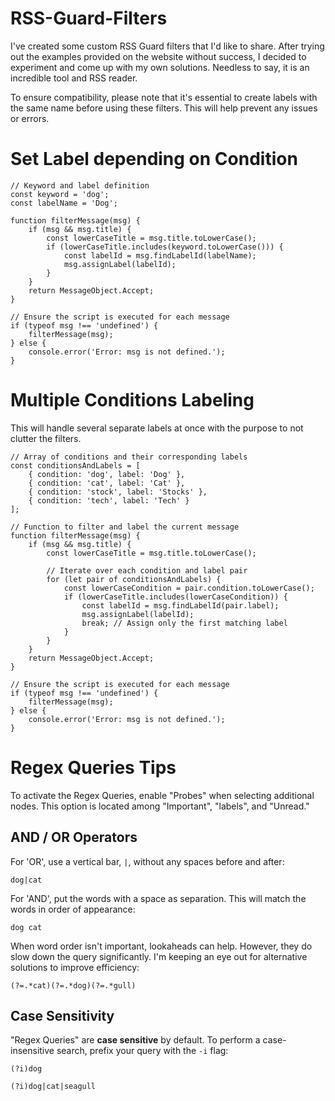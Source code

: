 # RSS-Guard-Filters
I've created some custom RSS Guard filters that I'd like to share. After trying out the examples provided on the website without success, I decided to experiment and come up with my own solutions. Needless to say, it is an incredible tool and RSS reader. 

To ensure compatibility, please note that it's essential to create labels with the same name before using these filters. This will help prevent any issues or errors.

# Set Label depending on Condition

```
// Keyword and label definition
const keyword = 'dog';
const labelName = 'Dog';

function filterMessage(msg) {
    if (msg && msg.title) {
        const lowerCaseTitle = msg.title.toLowerCase();
        if (lowerCaseTitle.includes(keyword.toLowerCase())) {
            const labelId = msg.findLabelId(labelName);
            msg.assignLabel(labelId);
        }
    }
    return MessageObject.Accept;
}

// Ensure the script is executed for each message
if (typeof msg !== 'undefined') {
    filterMessage(msg);
} else {
    console.error('Error: msg is not defined.');
}
```

# Multiple Conditions Labeling
This will handle several separate labels at once with the purpose to not clutter the filters. 

```
// Array of conditions and their corresponding labels
const conditionsAndLabels = [
    { condition: 'dog', label: 'Dog' },
    { condition: 'cat', label: 'Cat' },
    { condition: 'stock', label: 'Stocks' },
    { condition: 'tech', label: 'Tech' }
];

// Function to filter and label the current message
function filterMessage(msg) {
    if (msg && msg.title) {
        const lowerCaseTitle = msg.title.toLowerCase();
        
        // Iterate over each condition and label pair
        for (let pair of conditionsAndLabels) {
            const lowerCaseCondition = pair.condition.toLowerCase();
            if (lowerCaseTitle.includes(lowerCaseCondition)) {
                const labelId = msg.findLabelId(pair.label);
                msg.assignLabel(labelId);
                break; // Assign only the first matching label
            }
        }
    }
    return MessageObject.Accept;
}

// Ensure the script is executed for each message
if (typeof msg !== 'undefined') {
    filterMessage(msg);
} else {
    console.error('Error: msg is not defined.');
}
```
# Regex Queries Tips

To activate the Regex Queries, enable "Probes" when selecting additional nodes. This option is located among "Important", "labels", and "Unread."

## AND / OR Operators

For 'OR', use a vertical bar, `|`, without any spaces before and after:

```
dog|cat
```

For 'AND', put the words with a space as separation. This will match the words in order of appearance:

```
dog cat
```

When word order isn't important, lookaheads can help. However, they do slow down the query significantly. I'm keeping an eye out for alternative solutions to improve efficiency:

```
(?=.*cat)(?=.*dog)(?=.*gull)
```

## Case Sensitivity 

"Regex Queries" are **case sensitive** by default. To perform a case-insensitive search, prefix your query with the `-i` flag:


```
(?i)dog
```

```
(?i)dog|cat|seagull
```

